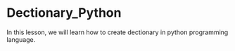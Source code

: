 # Dectionary_Python
In this lesson, we will learn how to create dectionary in python programming language.
